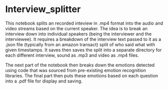 # Interview_splitter

This notebook splits an recorded inteview in .mp4 format into the audio and video streams based on the 
current speaker. The idea is to break an interview down into individual speakers (being the interviewer
and the interviewee). It requires a breakdown of the interview text passed to it as a .json file (typically 
from an amazon transact) split of who said what with given timestamps. It saves then saves the split into a 
separate directory for each different interview, sound as .mp3 and video as .mp4 files.

The next part of the notebook then breaks down the emotions detected using code that was sourced from pre-existing 
emotion recognition libraries. The final part then puts these emotions based on each question into a .pdf
file for display and saving.
